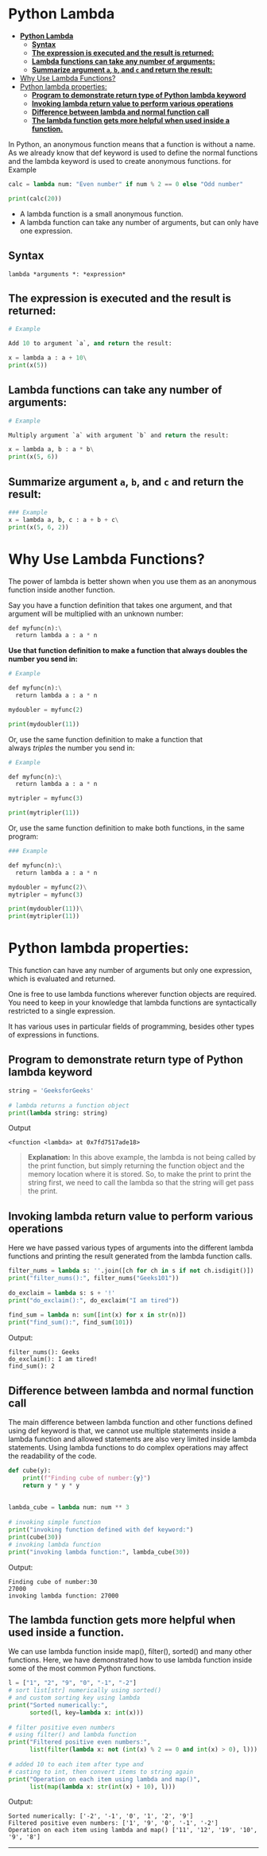 **Python Lambda**
=============

- [**Python Lambda**](#pythonlambda)
  - [**Syntax**](#syntax)
  - [**The expression is executed and the result is returned:**](#the-expression-is-executed-and-the-result-is-returned)
  - [**Lambda functions can take any number of arguments:**](#lambda-functions-can-take-any-number-of-arguments)
  - [**Summarize argument `a`, `b`, and `c` and return the result:**](#summarize-argumentab-andcand-return-the-result)
- [Why Use Lambda Functions?](#why-use-lambda-functions)
- [Python lambda properties:](#python-lambda-properties)
  - [**Program to demonstrate return type of Python lambda keyword**](#program-to-demonstrate-return-type-of-python-lambda-keyword)
  - [**Invoking lambda return value to perform various operations**](#invoking-lambda-return-value-to-perform-various-operations)
  - [**Difference between lambda and normal function call**](#difference-between-lambda-and-normal-function-call)
  - [**The lambda function gets more helpful when used inside a function.**](#the-lambda-function-gets-more-helpful-when-used-inside-a-function)


In Python, an anonymous function means that a function is without a name. As we already know that def keyword is used to define the normal functions and the lambda keyword is used to create anonymous functions.
for Example
```py
calc = lambda num: "Even number" if num % 2 == 0 else "Odd number"

print(calc(20))
```

- A lambda function is a small anonymous function.
- A lambda function can take any number of arguments, but can only have one expression.

## **Syntax**
```
lambda *arguments *: *expression*
```

## **The expression is executed and the result is returned:**
```py
# Example

Add 10 to argument `a`, and return the result:

x = lambda a : a + 10\
print(x(5))

```

## **Lambda functions can take any number of arguments:**
```py
# Example

Multiply argument `a` with argument `b` and return the result:

x = lambda a, b : a * b\
print(x(5, 6))

```


## **Summarize argument `a`, `b`, and `c` and return the result:**
```py
### Example
x = lambda a, b, c : a + b + c\
print(x(5, 6, 2))
```


# Why Use Lambda Functions?

The power of lambda is better shown when you use them as an anonymous function inside another function.

Say you have a function definition that takes one argument, and that argument will be multiplied with an unknown number:
```py
def myfunc(n):\
  return lambda a : a * n
```

**Use that function definition to make a function that always doubles the number you send in:**
```py
# Example

def myfunc(n):\
  return lambda a : a * n

mydoubler = myfunc(2)

print(mydoubler(11))
```


Or, use the same function definition to make a function that always *triples* the number you send in:
```py
# Example

def myfunc(n):\
  return lambda a : a * n

mytripler = myfunc(3)

print(mytripler(11))

```

Or, use the same function definition to make both functions, in the same program:
```py
### Example

def myfunc(n):\
  return lambda a : a * n

mydoubler = myfunc(2)\
mytripler = myfunc(3)

print(mydoubler(11))\
print(mytripler(11))

```

# Python lambda properties:
This function can have any number of arguments but only one expression, which is evaluated and returned.

One is free to use lambda functions wherever function objects are required.
You need to keep in your knowledge that lambda functions are syntactically restricted to a single expression.

It has various uses in particular fields of programming, besides other types of expressions in functions.

## **Program to demonstrate return type of Python lambda keyword**
```py
string = 'GeeksforGeeks'
 
# lambda returns a function object
print(lambda string: string)
```
Output
```
<function <lambda> at 0x7fd7517ade18>
```
> **Explanation:** In this above example, the lambda is not being called by the print function, but simply returning the function object and the memory location where it is stored. So, to make the print to print the string first, we need to call the lambda so that the string will get pass the print.


## **Invoking lambda return value to perform various operations**

Here we have passed various types of arguments into the different lambda functions and printing the result generated from the lambda function calls.

```py
filter_nums = lambda s: ''.join([ch for ch in s if not ch.isdigit()])
print("filter_nums():", filter_nums("Geeks101"))
 
do_exclaim = lambda s: s + '!'
print("do_exclaim():", do_exclaim("I am tired"))
 
find_sum = lambda n: sum([int(x) for x in str(n)])
print("find_sum():", find_sum(101))
```
Output:
```
filter_nums(): Geeks
do_exclaim(): I am tired!
find_sum(): 2
```

## **Difference between lambda and normal function call**

The main difference between lambda function and other functions defined using def keyword is that, we cannot use multiple statements inside a lambda function and allowed statements are also very limited inside lambda statements. Using lambda functions to do complex operations may affect the readability of the code.

```py
def cube(y):
    print(f"Finding cube of number:{y}")
    return y * y * y
 
 
lambda_cube = lambda num: num ** 3
 
# invoking simple function
print("invoking function defined with def keyword:")
print(cube(30))
# invoking lambda function
print("invoking lambda function:", lambda_cube(30))
```
Output:

```invoking function defined with def keyword:
Finding cube of number:30
27000
invoking lambda function: 27000
```

## **The lambda function gets more helpful when used inside a function.**
We can use lambda function inside map(), filter(), sorted() and many other functions. Here, we have demonstrated how to use lambda function inside some of the most common Python functions.

```py
l = ["1", "2", "9", "0", "-1", "-2"]
# sort list[str] numerically using sorted()
# and custom sorting key using lambda
print("Sorted numerically:",
      sorted(l, key=lambda x: int(x)))
 
# filter positive even numbers
# using filter() and lambda function
print("Filtered positive even numbers:",
      list(filter(lambda x: not (int(x) % 2 == 0 and int(x) > 0), l)))
 
# added 10 to each item after type and
# casting to int, then convert items to string again
print("Operation on each item using lambda and map()",
      list(map(lambda x: str(int(x) + 10), l)))
```      
Output:
```
Sorted numerically: ['-2', '-1', '0', '1', '2', '9']
Filtered positive even numbers: ['1', '9', '0', '-1', '-2']
Operation on each item using lambda and map() ['11', '12', '19', '10', '9', '8']
```

---
